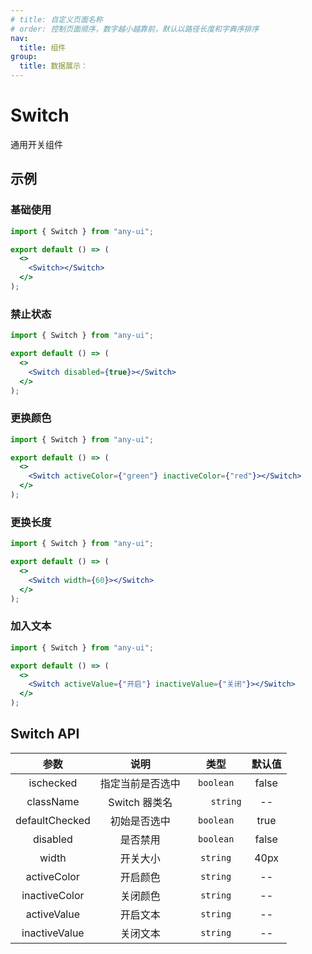 ```yaml
---
# title: 自定义页面名称
# order: 控制页面顺序，数字越小越靠前，默认以路径长度和字典序排序
nav:
  title: 组件
group:
  title: 数据展示：
---
```


# Switch

通用开关组件

## 示例

### 基础使用

```jsx
import { Switch } from "any-ui";

export default () => (
  <>
    <Switch></Switch>
  </>
);
```

### 禁止状态

```jsx
import { Switch } from "any-ui";

export default () => (
  <>
    <Switch disabled={true}></Switch>
  </>
);
```

### 更换颜色

```jsx
import { Switch } from "any-ui";

export default () => (
  <>
    <Switch activeColor={"green"} inactiveColor={"red"}></Switch>
  </>
);
```

### 更换长度

```jsx
import { Switch } from "any-ui";

export default () => (
  <>
    <Switch width={60}></Switch>
  </>
);
```

### 加入文本

```jsx
import { Switch } from "any-ui";

export default () => (
  <>
    <Switch activeValue={"开启"} inactiveValue={"关闭"}></Switch>
  </>
);
```

## Switch API

|      参数      |       说明       |   类型    | 默认值 |
| :------------: | :--------------: | :-------: | :----: |
|   ischecked    | 指定当前是否选中 | `boolean` | false  |
|   className    |  Switch 器类名   | `	string`  |   --   |
| defaultChecked |   初始是否选中   | `boolean` |  true  |
|    disabled    |     是否禁用     | `boolean` | false  |
|     width      |     开关大小     | `string`  |  40px  |
|  activeColor   |     开启颜色     | `string`  |   --   |
| inactiveColor  |     关闭颜色     | `string`  |   --   |
|  activeValue   |     开启文本     | `string`  |   --   |
| inactiveValue  |     关闭文本     | `string`  |   --   |
